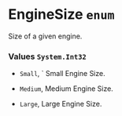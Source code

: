 # EngineSize `enum`

Size of a given engine.

### Values `System.Int32`

- `Small`, `
Small Engine Size.

- `Medium`, Medium Engine Size.

- `Large`, Large Engine Size.


